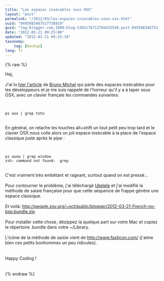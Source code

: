 ```yaml
---
title: "Les espaces insécables sous OSX"
layout: "post"
permalink: "/2012/03/les-espaces-insecables-sous-osx.html"
uuid: "8495883467517738919"
guid: "tag:blogger.com,1999:blog-5365176712784435549.post-8495883467517738919"
date: "2012-03-21 09:25:00"
updated: "2012-03-21 09:25:18"
taxonomy:
    tag: [backup]
lang: fr
---
```


{% raw %}
<div class="css-full-post-content js-full-post-content">
Hej,<br />
<br />
J'ai lu <a href="http://dev.af83.com/2012/03/20/les-espaces-insecables-pour-les-codeurs.html">hier l'article</a> de <a href="https://twitter.com/#%21/brmichel">Bruno Michel</a> qui parle des espaces insécables pour les développeurs et je me suis rappelé de l'horreur qu'il y a à taper sous OSX, avec un clavier français les commandes suivantes:<br />
<br />
<pre><code>
ps aux | grep toto
</code></pre>
<br />
En général, on relache les touches alt+shift un tout petit peu trop tard et le clavier OSX nous colle alors un joli espace insécable à la place de l'espace classique juste après le pipe :<br />
<br />
<pre><code>
ps auxw |&nbsp;grep window
zsh: command not found: &nbsp;grep
</code></pre>
<br />
C'est vraiment très embêtant et rageant, surtout quand on est pressé...<br />
<br />
Pour contourner le problème, j'ai téléchargé <a href="http://scripts.sil.org/cms/scripts/page.php?site_id=nrsi&amp;id=ukelele">Ukelele</a> et j'ai modifié la méthode de saisie française pour que cette séquence de frappe génère une espace classique.<br />
<br />
Et voilà: <a href="http://people.zoy.org/%7Eoct/public/blogger/2012-03-21-French-no-bsp.bundle.zip">http://people.zoy.org/~oct/public/blogger/2012-03-21-French-no-bsp.bundle.zip</a><br />
<br />
Pour installer cette chose, dézippez la quelque part sur votre Mac et copiez le répertoire .bundle dans votre ~/Library.<br />
<br />
L'icône de la méthode de saisie vient de <a href="http://www.fasticon.com/">http://www.fasticon.com/</a> (j'aime bien ces petits bonhommes un peu ridicules).<br />
<br />
<br />
Happy Coding ! <br />
<br />
<br />
</div>
{% endraw %}